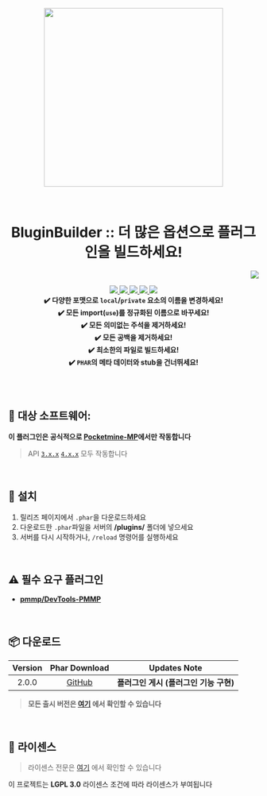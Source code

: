 <p align="center"> <img src="https://ghcdn.rawgit.org/Blugin/BluginBuilder-PMMP/master/icon.png" width="360"> </p>
<br> <h1 align="center"> BluginBuilder :: 더 많은 옵션으로 플러그인을 빌드하세요! </h1>
<p align="right">  
  <a href="https://github.com/Blugin/BluginBuilder-PMMP/blob/master/README.md">  
    <img src="https://img.shields.io/static/v1?label=read%20in&message=English&color=success">
  </a>  
</p>  
<p align="center">  
  <a href="https://poggit.pmmp.io/ci/Blugin/BluginBuilder-PMMP/BluginBuilder">  
    <img src="https://poggit.pmmp.io/ci.shield/Blugin/BluginBuilder-PMMP/BluginBuilder?style=flat-square">  
  </a>  
  <a href="https://github.com/Blugin/BluginBuilder-PMMP/releases">  
    <img src="https://img.shields.io/github/release/Blugin/BluginBuilder-PMMP.svg?style=flat-square">  
  </a>  
  <a href="https://github.com/Blugin/BluginBuilder-PMMP/releases">  
    <img src="https://img.shields.io/github/downloads/Blugin/BluginBuilder-PMMP/total.svg?style=flat-square">  
  </a>  
  </a>  
  <a href="https://github.com/Blugin/BluginBuilder-PMMP/blob/master/LICENSE">  
    <img src="https://img.shields.io/github/license/Blugin/BluginBuilder-PMMP.svg?style=flat-square">  
  </a>  
  <a href="http://hits.dwyl.com/Blugin/BluginBuilder-PMMP">  
    <img src="http://hits.dwyl.com/Blugin/BluginBuilder-PMMP.svg"> 
  </a>  
  <strong>
  <br> ✔️ 다양한 포맷으로 <code>local</code>/<code>private</code> 요소의 이름을 변경하세요!
  <br> ✔️ 모든 import(<code>use</code>)를 정규화된 이름으로 바꾸세요!
  <br> ✔️ 모든 의미없는 주석을 제거하세요!
  <br> ✔️ 모든 공백을 제거하세요!
  <br> ✔️ 최소한의 파일로 빌드하세요!
  <br> ✔️ <code>PHAR</code>의 메타 데이터와 stub을 건너뛰세요!
  </strong>
</p>  
  
<br>  
<br>  
  
## :file_folder: 대상 소프트웨어: 
**이 플러그인은 공식적으로 [**Pocketmine-MP**](https://github.com/pmmp/PocketMine-MP/)에서만 작동합니다**
> API [`3.x.x`](https://github.com/pmmp/PocketMine-MP/tree/stable) [`4.x.x`](https://github.com/pmmp/PocketMine-MP/tree/master) 모두 작동합니다
  
<br>  
  
## :wrench: 설치
1) 릴리즈 페이지에서 `.phar`을 다운로드하세요
2) 다운로드한 `.phar`파일을 서버의 **/plugins/** 폴더에 넣으세요  
3) 서버를 다시 시작하거나, `/reload` 명령어를 실행하세요    
  
<br>  
  
## :warning: 필수 요구 플러그인
- [**pmmp/DevTools-PMMP**](https://github.com/pmmp/DevTools)

<br>  
  
## :package: 다운로드  
  
| Version | Phar Download | Updates Note |  
| :-----: | :-----------: | :----------: |    
| 2.0.0 | [GitHub](https://github.com/Blugin/BluginBuilder-PMMP/releases/download/2.0.0/BluginBuilder_v2.0.0.phar) | **플러그인 게시 (플러그인 기능 구현)** |  
  
> **모든 출시 버전은 [여기](https://github.com/Blugin/BluginBuilder-PMMP/releases) 에서 확인할 수 있습니다**  
  
<br>  
  
## :memo: 라이센스 
> 라이센스 전문은 [여기](https://github.com/Blugin/BluginBuilder-PMMP/blob/master/LICENSE) 에서 확인할 수 있습니다  
  
이 프로젝트는 **LGPL 3.0** 라이센스 조건에 따라 라이센스가 부여됩니다